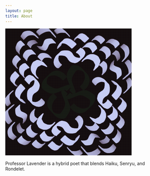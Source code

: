 ```yaml
---
layout: page
title: About
---
```

![Professor Lavender](https://github.com/LWFlouisa/SidePoetry/blob/main/images/ProfessorLavender.png?raw=true)

Professor Lavender is a hybrid poet that blends Haiku, Senryu, and Rondelet.
